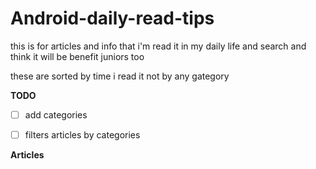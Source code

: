 # Android-daily-read-tips
this is for articles and info that i'm read it in my daily life and search and think it will be benefit juniors too

these are sorted by time i read it not by any gategory 

**TODO** 
- [ ] add categories 
- [ ] filters articles by categories 


**Articles**
